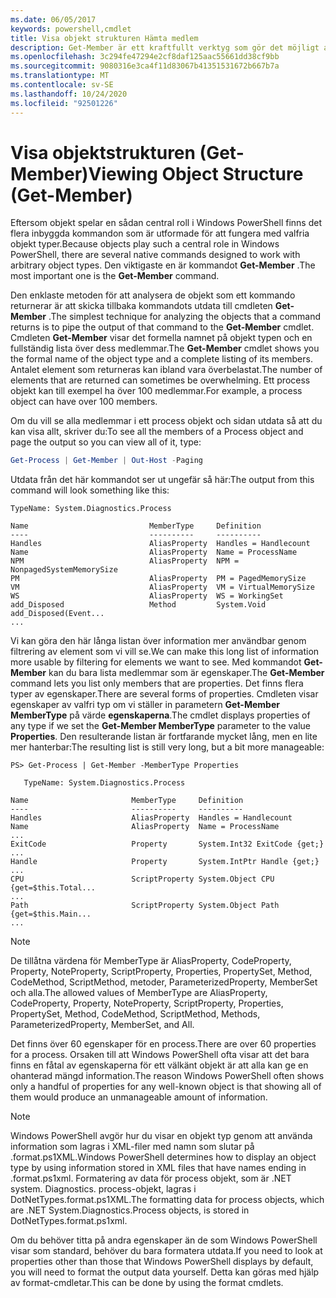 ```yaml
---
ms.date: 06/05/2017
keywords: powershell,cmdlet
title: Visa objekt strukturen Hämta medlem
description: Get-Member är ett kraftfullt verktyg som gör det möjligt att se objektets typ och struktur i PowerShell.
ms.openlocfilehash: 3c294fe47294e2cf8daf125aac55661dd38cf9bb
ms.sourcegitcommit: 9080316e3ca4f11d83067b41351531672b667b7a
ms.translationtype: MT
ms.contentlocale: sv-SE
ms.lasthandoff: 10/24/2020
ms.locfileid: "92501226"
---
```

# <a name="viewing-object-structure-get-member"></a><span data-ttu-id="9f382-104">Visa objektstrukturen (Get-Member)</span><span class="sxs-lookup"><span data-stu-id="9f382-104">Viewing Object Structure (Get-Member)</span></span>

<span data-ttu-id="9f382-105">Eftersom objekt spelar en sådan central roll i Windows PowerShell finns det flera inbyggda kommandon som är utformade för att fungera med valfria objekt typer.</span><span class="sxs-lookup"><span data-stu-id="9f382-105">Because objects play such a central role in Windows PowerShell, there are several native commands designed to work with arbitrary object types.</span></span> <span data-ttu-id="9f382-106">Den viktigaste en är kommandot **Get-Member** .</span><span class="sxs-lookup"><span data-stu-id="9f382-106">The most important one is the **Get-Member** command.</span></span>

<span data-ttu-id="9f382-107">Den enklaste metoden för att analysera de objekt som ett kommando returnerar är att skicka tillbaka kommandots utdata till cmdleten **Get-Member** .</span><span class="sxs-lookup"><span data-stu-id="9f382-107">The simplest technique for analyzing the objects that a command returns is to pipe the output of that command to the **Get-Member** cmdlet.</span></span> <span data-ttu-id="9f382-108">Cmdleten **Get-Member** visar det formella namnet på objekt typen och en fullständig lista över dess medlemmar.</span><span class="sxs-lookup"><span data-stu-id="9f382-108">The **Get-Member** cmdlet shows you the formal name of the object type and a complete listing of its members.</span></span> <span data-ttu-id="9f382-109">Antalet element som returneras kan ibland vara överbelastat.</span><span class="sxs-lookup"><span data-stu-id="9f382-109">The number of elements that are returned can sometimes be overwhelming.</span></span> <span data-ttu-id="9f382-110">Ett process objekt kan till exempel ha över 100 medlemmar.</span><span class="sxs-lookup"><span data-stu-id="9f382-110">For example, a process object can have over 100 members.</span></span>

<span data-ttu-id="9f382-111">Om du vill se alla medlemmar i ett process objekt och sidan utdata så att du kan visa allt, skriver du:</span><span class="sxs-lookup"><span data-stu-id="9f382-111">To see all the members of a Process object and page the output so you can view all of it, type:</span></span>

```powershell
Get-Process | Get-Member | Out-Host -Paging
```

<span data-ttu-id="9f382-112">Utdata från det här kommandot ser ut ungefär så här:</span><span class="sxs-lookup"><span data-stu-id="9f382-112">The output from this command will look something like this:</span></span>

```Output
TypeName: System.Diagnostics.Process

Name                           MemberType     Definition
----                           ----------     ----------
Handles                        AliasProperty  Handles = Handlecount
Name                           AliasProperty  Name = ProcessName
NPM                            AliasProperty  NPM = NonpagedSystemMemorySize
PM                             AliasProperty  PM = PagedMemorySize
VM                             AliasProperty  VM = VirtualMemorySize
WS                             AliasProperty  WS = WorkingSet
add_Disposed                   Method         System.Void add_Disposed(Event...
...
```

<span data-ttu-id="9f382-113">Vi kan göra den här långa listan över information mer användbar genom filtrering av element som vi vill se.</span><span class="sxs-lookup"><span data-stu-id="9f382-113">We can make this long list of information more usable by filtering for elements we want to see.</span></span> <span data-ttu-id="9f382-114">Med kommandot **Get-Member** kan du bara lista medlemmar som är egenskaper.</span><span class="sxs-lookup"><span data-stu-id="9f382-114">The **Get-Member** command lets you list only members that are properties.</span></span> <span data-ttu-id="9f382-115">Det finns flera typer av egenskaper.</span><span class="sxs-lookup"><span data-stu-id="9f382-115">There are several forms of properties.</span></span> <span data-ttu-id="9f382-116">Cmdleten visar egenskaper av valfri typ om vi ställer in parametern **Get-Member MemberType** på värde **egenskaperna**.</span><span class="sxs-lookup"><span data-stu-id="9f382-116">The cmdlet displays properties of any type if we set the **Get-Member MemberType** parameter to the value **Properties**.</span></span> <span data-ttu-id="9f382-117">Den resulterande listan är fortfarande mycket lång, men en lite mer hanterbar:</span><span class="sxs-lookup"><span data-stu-id="9f382-117">The resulting list is still very long, but a bit more manageable:</span></span>

```
PS> Get-Process | Get-Member -MemberType Properties

   TypeName: System.Diagnostics.Process

Name                       MemberType     Definition
----                       ----------     ----------
Handles                    AliasProperty  Handles = Handlecount
Name                       AliasProperty  Name = ProcessName
...
ExitCode                   Property       System.Int32 ExitCode {get;}
...
Handle                     Property       System.IntPtr Handle {get;}
...
CPU                        ScriptProperty System.Object CPU {get=$this.Total...
...
Path                       ScriptProperty System.Object Path {get=$this.Main...
...
```

> [!NOTE]
> <span data-ttu-id="9f382-118">De tillåtna värdena för MemberType är AliasProperty, CodeProperty, Property, NoteProperty, ScriptProperty, Properties, PropertySet, Method, CodeMethod, ScriptMethod, metoder, ParameterizedProperty, MemberSet och alla.</span><span class="sxs-lookup"><span data-stu-id="9f382-118">The allowed values of MemberType are AliasProperty, CodeProperty, Property, NoteProperty, ScriptProperty, Properties, PropertySet, Method, CodeMethod, ScriptMethod, Methods, ParameterizedProperty, MemberSet, and All.</span></span>

<span data-ttu-id="9f382-119">Det finns över 60 egenskaper för en process.</span><span class="sxs-lookup"><span data-stu-id="9f382-119">There are over 60 properties for a process.</span></span> <span data-ttu-id="9f382-120">Orsaken till att Windows PowerShell ofta visar att det bara finns en fåtal av egenskaperna för ett välkänt objekt är att alla kan ge en ohanterad mängd information.</span><span class="sxs-lookup"><span data-stu-id="9f382-120">The reason Windows PowerShell often shows only a handful of properties for any well-known object is that showing all of them would produce an unmanageable amount of information.</span></span>

> [!NOTE]
> <span data-ttu-id="9f382-121">Windows PowerShell avgör hur du visar en objekt typ genom att använda information som lagras i XML-filer med namn som slutar på .format.ps1XML.</span><span class="sxs-lookup"><span data-stu-id="9f382-121">Windows PowerShell determines how to display an object type by using information stored in XML files that have names ending in .format.ps1xml.</span></span> <span data-ttu-id="9f382-122">Formatering av data för process objekt, som är .NET system. Diagnostics. process-objekt, lagras i DotNetTypes.format.ps1XML.</span><span class="sxs-lookup"><span data-stu-id="9f382-122">The formatting data for process objects, which are .NET System.Diagnostics.Process objects, is stored in DotNetTypes.format.ps1xml.</span></span>

<span data-ttu-id="9f382-123">Om du behöver titta på andra egenskaper än de som Windows PowerShell visar som standard, behöver du bara formatera utdata.</span><span class="sxs-lookup"><span data-stu-id="9f382-123">If you need to look at properties other than those that Windows PowerShell displays by default, you will need to format the output data yourself.</span></span> <span data-ttu-id="9f382-124">Detta kan göras med hjälp av format-cmdletar.</span><span class="sxs-lookup"><span data-stu-id="9f382-124">This can be done by using the format cmdlets.</span></span>
